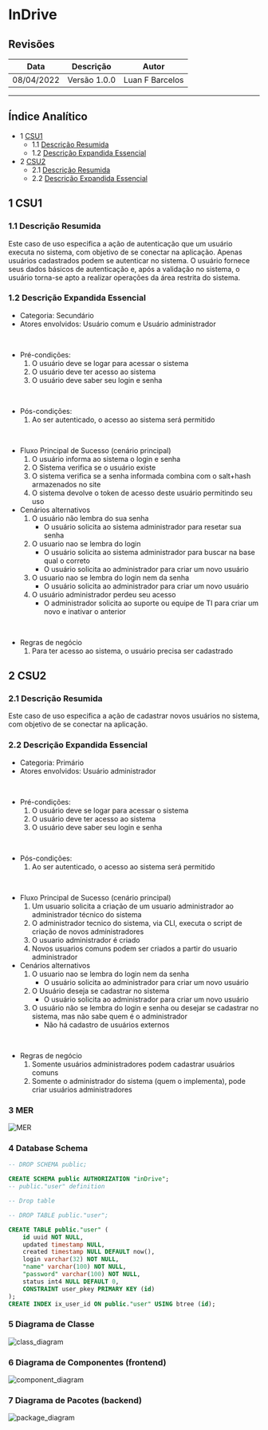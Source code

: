 # InDrive

## Revisões

| Data | Descrição | Autor |
| --- | --- | --- |
| 08/04/2022 | Versão 1.0.0 | Luan F Barcelos|

---

## Índice Analítico

* 1 [CSU1](#1-csu1)
  * 1.1 [Descrição Resumida](#11-descrição-resumida)
  * 1.2 [Descrição Expandida Essencial](#12-descrição-expandida-essencial)
* 2 [CSU2](#2-csu2)
  * 2.1 [Descrição Resumida](#21-descrição-resumida)
  * 2.2 [Descrição Expandida Essencial](#22-descrição-expandida-essencial)

## 1 CSU1

### 1.1 Descrição Resumida

Este caso de uso especifica a ação de autenticação que um usuário executa no sistema, com objetivo de se conectar na aplicação. Apenas usuários cadastrados podem se autenticar no sistema. O usuário fornece seus dados básicos de autenticação e, após a validação no sistema, o usuário torna-se apto a realizar operações da área restrita do sistema.

### 1.2 Descrição Expandida Essencial

* Categoria: Secundário
* Atores envolvidos: Usuário comum e Usuário administrador

<br>

* Pré-condições:
  1. O usuário deve se logar para acessar o sistema
  2. O usuário deve ter acesso ao sistema
  3. O usuário deve saber seu login e senha

<br>

* Pós-condições:
  1. Ao ser autenticado, o acesso ao sistema será permitido

<br>

* Fluxo Principal de Sucesso (cenário principal)
  1. O usuário informa ao sistema o login e senha
  2. O Sistema verifica se o usuário existe
  3. O sistema verifica se a senha informada combina com o salt+hash armazenados no site
  4. O sistema devolve o token de acesso deste usuário permitindo seu uso
* Cenários alternativos
  1. O usuário não lembra do sua senha
     * O usuário solicita ao sistema administrador para resetar sua senha
  2. O usuario nao se lembra do login
     * O usuário solicita ao sistema administrador para buscar na base qual o correto
     * O usuário solicita ao administrador para criar um novo usuário
  3. O usuario nao se lembra do login nem da senha
     * O usuário solicita ao administrador para criar um novo usuário
  4. O usuário administrador perdeu seu acesso
     * O administrador solicita ao suporte ou equipe de TI para criar um novo e inativar o anterior

<br>

* Regras de negócio
  1. Para ter acesso ao sistema, o usuário precisa ser cadastrado

## 2 CSU2

### 2.1 Descrição Resumida

Este caso de uso especifica a ação de cadastrar novos usuários no sistema, com objetivo de se conectar na aplicação.

### 2.2 Descrição Expandida Essencial

* Categoria: Primário
* Atores envolvidos: Usuário administrador

<br>

* Pré-condições:
  1. O usuário deve se logar para acessar o sistema
  2. O usuário deve ter acesso ao sistema
  3. O usuário deve saber seu login e senha

<br>

* Pós-condições:
  1. Ao ser autenticado, o acesso ao sistema será permitido

<br>

* Fluxo Principal de Sucesso (cenário principal)
  1. Um usuario solicita a criação de um usuario administrador ao administrador técnico do sistema
  2. O administrador tecnico do sistema, via CLI, executa o script de criação de novos administradores
  3. O usuario administrador é criado
  4. Novos usuarios comuns podem ser criados a partir do usuario administrador
* Cenários alternativos
  1. O usuario nao se lembra do login nem da senha
     * O usuário solicita ao administrador para criar um novo usuário
  2. O Usuário deseja se cadastrar no sistema
     * O usuário solicita ao administrador para criar um novo usuário
  3. O usuário não se lembra do login e senha ou desejar se cadastrar no sistema, mas não sabe quem é o administrador
     * Não há cadastro de usuários externos

<br>

* Regras de negócio
  1. Somente usuários administradores podem cadastrar usuários comuns
  2. Somente o administrador do sistema (quem o implementa), pode criar usuários administradores


### 3 MER

![MER](assets/MER.png "Modelo Entidade-Relacionamento")

### 4 Database Schema

```sql
-- DROP SCHEMA public;

CREATE SCHEMA public AUTHORIZATION "inDrive";
-- public."user" definition

-- Drop table

-- DROP TABLE public."user";

CREATE TABLE public."user" (
    id uuid NOT NULL,
    updated timestamp NULL,
    created timestamp NULL DEFAULT now(),
    login varchar(32) NOT NULL,
    "name" varchar(100) NOT NULL,
    "password" varchar(100) NOT NULL,
    status int4 NULL DEFAULT 0,
    CONSTRAINT user_pkey PRIMARY KEY (id)
);
CREATE INDEX ix_user_id ON public."user" USING btree (id);

```

### 5 Diagrama de Classe

![class_diagram](assets/class_diagram.png "Diagrama de Classe Backend")

### 6 Diagrama de Componentes (frontend)

![component_diagram](assets/diagrama_componente.png "Diagrama de Componentes Frontend")

### 7 Diagrama de Pacotes (backend)

![package_diagram](assets/diagrama_de_pacote.png "Diagrama de Pacotes Backend")
